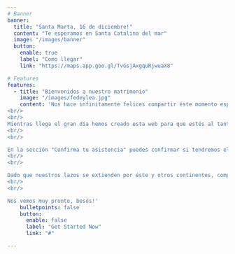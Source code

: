 ```yaml
---
# Banner
banner:
  title: "Santa Marta, 16 de diciembre!"
  content: "Te esperamos en Santa Catalina del mar"
  image: "/images/banner"
  button:
    enable: true
    label: "Como llegar"
    link: "https://maps.app.goo.gl/TvGsjAxgquRjwuaX8"

# Features
features:
  - title: "Bienvenidos a nuestro matrimonio"
    image: "/images/fedeylea.jpg"
    content: 'Nos hace infinitamente felices compartir éste momento especial contigo, que eres parte fundamental de nuestra historia de vida.
<br/>
<br/>
Mientras llega el gran día hemos creado esta web para que estés al tanto de todo y para compartir nuestra historia de amor.
<br/>
<br/>

En la sección "Confirma tu asistencia" puedes confirmar si tendremos el placer de contar con tu compañía. Tu confirmación temprana nos permitirá afinar detalles para que juntos pasemos una fecha memorable.
<br/>
<br/>

Dado que nuestros lazos se extienden por éste y otros continentes, comprendemos que algunos de nuestros amigos y familiares sólo podran acompañarmos de corazón, y agradecemos profundamente su cariño y disposición. Para todos nuestros invitados pueden escribirnos en la sección "Dejanos un mensaje" si así lo desean.
<br/>
<br/>

Nos vemos muy pronto, besos!'
    bulletpoints: false
    button:
      enable: false
      label: "Get Started Now"
      link: "#"

---
```

